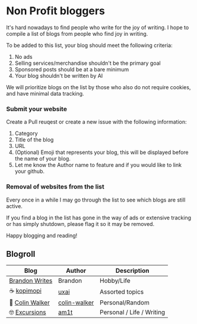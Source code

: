 # Non Profit bloggers
It's hard nowadays to find people who write for the joy of writing. I hope to compile a list of blogs from people who find joy in writing.

To be added to this list, your blog should meet the following criteria: 
1. No ads
2. Selling services/merchandise shouldn't be the primary goal
3. Sponsored posts should be at a bare minimum
4. Your blog shouldn't be written by AI

We will prioritize blogs on the list by those who also do not require cookies, and have minimal data tracking. 

### Submit your website
Create a Pull reuqest or create a new issue with the following information:
1. Category
2. Title of the blog
3. URL
4. (Optional) Emoji that represents your blog, this will be displayed before the name of your blog.
5. Let me know the Author name to feature and if you would like to link your github.

### Removal of websites from the list
Every once in a while I may go through the list to see which blogs are still active.

If you find a blog in the list has gone in the way of ads or extensive tracking or has simply shutdown, please flag it so it may be removed.

Happy blogging and reading!

## Blogroll

| Blog        | Author      | Description |
| ----------- | ----------- | ----------- |
| [Brandon Writes](https://www.brandonwrites.xyz)      | Brandon     | Hobby/Life
| ☕️ [kopimopi](https://kopimopi.com)   | [uxai](https://github.com/uxai)       | Assorted topics
| 🤔 [Colin Walker](https://colinwalker.blog)   | [colin-walker](https://github.com/colin-walker)       | Personal/Random
| 🤓 [Excursions](https://amitgawande.com)   | [am1t](https://github.com/am1t)       | Personal / Life / Writing
